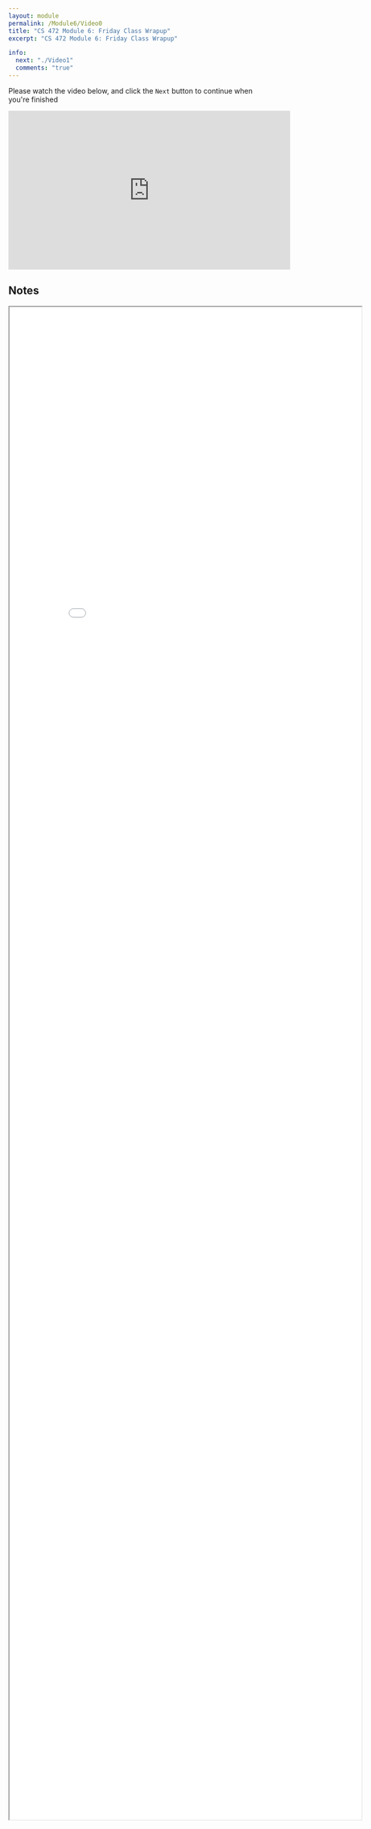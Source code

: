 ```yaml
---
layout: module
permalink: /Module6/Video0
title: "CS 472 Module 6: Friday Class Wrapup"
excerpt: "CS 472 Module 6: Friday Class Wrapup"

info:
  next: "./Video1"
  comments: "true"
---
```


<p>
Please watch the video below, and click the <code>Next</code> button to continue when you're finished
</p>

<iframe width="560" height="315" src="https://www.youtube.com/embed/Saj55juoX1Y" frameborder="0" allow="accelerometer; autoplay; clipboard-write; encrypted-media; gyroscope; picture-in-picture" allowfullscreen></iframe>

<h2>Notes</h2>

<iframe src = "../images/Module6/HarmonicsExamples.html" width="700" height="3000">